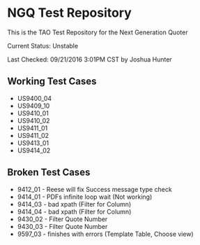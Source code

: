 # NGQ Test Repository
This is the TAO Test Repository for the Next Generation Quoter

Current Status: Unstable

Last Checked: 09/21/2016 3:01PM CST by Joshua Hunter

## Working Test Cases
* US9400_04
* US9409_10
* US9410_01
* US9410_02
* US9411_01
* US9411_02
* US9413_01
* US9414_02

## Broken Test Cases
* 9412_01 - Reese will fix Success message type check
* 9414_01 - PDFs infinite loop wait (Not working)
* 9414_03 - bad xpath (Filter for Column)
* 9414_04 - bad xpath (Filter for Column)
* 9430_02 - Filter Quote Number
* 9430_03 - Filter Quote Number
* 9597_03 - finishes with errors (Template Table, Choose view)
